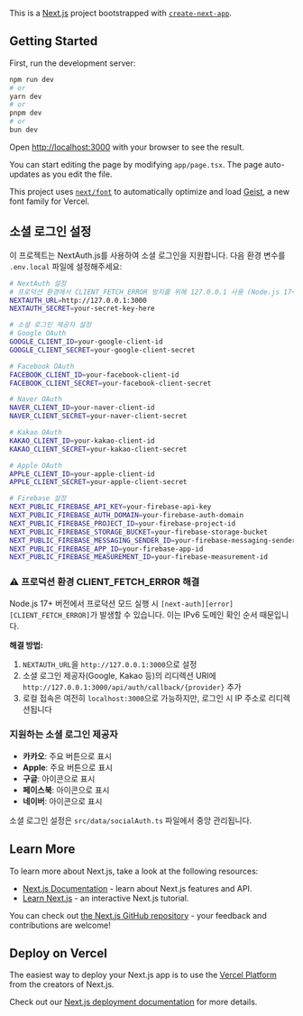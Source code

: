 This is a [Next.js](https://nextjs.org) project bootstrapped with [`create-next-app`](https://nextjs.org/docs/app/api-reference/cli/create-next-app).

## Getting Started

First, run the development server:

```bash
npm run dev
# or
yarn dev
# or
pnpm dev
# or
bun dev
```

Open [http://localhost:3000](http://localhost:3000) with your browser to see the result.

You can start editing the page by modifying `app/page.tsx`. The page auto-updates as you edit the file.

This project uses [`next/font`](https://nextjs.org/docs/app/building-your-application/optimizing/fonts) to automatically optimize and load [Geist](https://vercel.com/font), a new font family for Vercel.

## 소셜 로그인 설정

이 프로젝트는 NextAuth.js를 사용하여 소셜 로그인을 지원합니다. 다음 환경 변수를 `.env.local` 파일에 설정해주세요:

```bash
# NextAuth 설정
# 프로덕션 환경에서 CLIENT_FETCH_ERROR 방지를 위해 127.0.0.1 사용 (Node.js 17+ IPv6 이슈 해결)
NEXTAUTH_URL=http://127.0.0.1:3000
NEXTAUTH_SECRET=your-secret-key-here

# 소셜 로그인 제공자 설정
# Google OAuth
GOOGLE_CLIENT_ID=your-google-client-id
GOOGLE_CLIENT_SECRET=your-google-client-secret

# Facebook OAuth
FACEBOOK_CLIENT_ID=your-facebook-client-id
FACEBOOK_CLIENT_SECRET=your-facebook-client-secret

# Naver OAuth
NAVER_CLIENT_ID=your-naver-client-id
NAVER_CLIENT_SECRET=your-naver-client-secret

# Kakao OAuth
KAKAO_CLIENT_ID=your-kakao-client-id
KAKAO_CLIENT_SECRET=your-kakao-client-secret

# Apple OAuth
APPLE_CLIENT_ID=your-apple-client-id
APPLE_CLIENT_SECRET=your-apple-client-secret

# Firebase 설정
NEXT_PUBLIC_FIREBASE_API_KEY=your-firebase-api-key
NEXT_PUBLIC_FIREBASE_AUTH_DOMAIN=your-firebase-auth-domain
NEXT_PUBLIC_FIREBASE_PROJECT_ID=your-firebase-project-id
NEXT_PUBLIC_FIREBASE_STORAGE_BUCKET=your-firebase-storage-bucket
NEXT_PUBLIC_FIREBASE_MESSAGING_SENDER_ID=your-firebase-messaging-sender-id
NEXT_PUBLIC_FIREBASE_APP_ID=your-firebase-app-id
NEXT_PUBLIC_FIREBASE_MEASUREMENT_ID=your-firebase-measurement-id
```

### ⚠️ 프로덕션 환경 CLIENT_FETCH_ERROR 해결

Node.js 17+ 버전에서 프로덕션 모드 실행 시 `[next-auth][error][CLIENT_FETCH_ERROR]`가 발생할 수 있습니다. 이는 IPv6 도메인 확인 순서 때문입니다.

**해결 방법:**
1. `NEXTAUTH_URL`을 `http://127.0.0.1:3000`으로 설정
2. 소셜 로그인 제공자(Google, Kakao 등)의 리디렉션 URI에 `http://127.0.0.1:3000/api/auth/callback/{provider}` 추가
3. 로컬 접속은 여전히 `localhost:3000`으로 가능하지만, 로그인 시 IP 주소로 리디렉션됩니다

### 지원하는 소셜 로그인 제공자

- **카카오**: 주요 버튼으로 표시
- **Apple**: 주요 버튼으로 표시  
- **구글**: 아이콘으로 표시
- **페이스북**: 아이콘으로 표시
- **네이버**: 아이콘으로 표시

소셜 로그인 설정은 `src/data/socialAuth.ts` 파일에서 중앙 관리됩니다.

## Learn More

To learn more about Next.js, take a look at the following resources:

- [Next.js Documentation](https://nextjs.org/docs) - learn about Next.js features and API.
- [Learn Next.js](https://nextjs.org/learn) - an interactive Next.js tutorial.

You can check out [the Next.js GitHub repository](https://github.com/vercel/next.js) - your feedback and contributions are welcome!

## Deploy on Vercel

The easiest way to deploy your Next.js app is to use the [Vercel Platform](https://vercel.com/new?utm_medium=default-template&filter=next.js&utm_source=create-next-app&utm_campaign=create-next-app-readme) from the creators of Next.js.

Check out our [Next.js deployment documentation](https://nextjs.org/docs/app/building-your-application/deploying) for more details.
